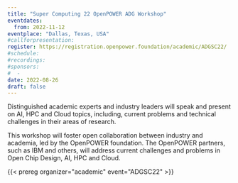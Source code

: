 ```yaml
---
title: "Super Computing 22 OpenPOWER ADG Workshop"
eventdates:
  from: 2022-11-12
eventplace: "Dallas, Texas, USA"
#callforpresentation:
register: https://registration.openpower.foundation/academic/ADGSC22/
#schedule:
#recordings:
#sponsors:
#  -
date: 2022-08-26
draft: false
---
```


Distinguished academic experts and industry leaders will speak and present on AI, HPC and Cloud topics, including,
current problems and technical challenges in their areas of research.

This workshop will foster open collaboration between industry and academia, led by the OpenPOWER foundation.
The OpenPOWER partners, such as IBM and others, will address current challenges and problems in Open Chip Design, AI, HPC and Cloud.

{{< prereg organizer="academic" event="ADGSC22" >}}
